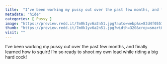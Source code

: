 ```yaml
---
title:  "I’ve been working my pussy out over the past few months, and finally learned how to squirt! I’m so ready to shoot my own load while riding a big hard cock!"
metadate: "hide"
categories: [ Pussy ]
image: "https://preview.redd.it/7m0k1yv6a2n51.jpg?auto=webp&s=82d4f0551b52b4a814cfc944243ea6cfc0d60f53"
thumb: "https://preview.redd.it/7m0k1yv6a2n51.jpg?width=320&crop=smart&auto=webp&s=8f9fb91d2e5250861b711c7962a658d00ff00880"
visit: ""
---
```

I’ve been working my pussy out over the past few months, and finally learned how to squirt! I’m so ready to shoot my own load while riding a big hard cock!
